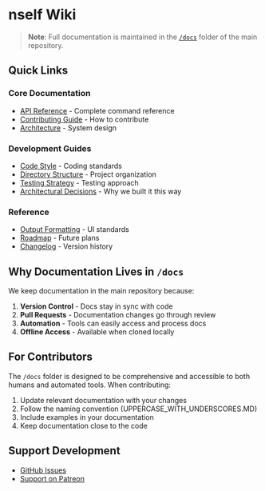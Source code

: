 # nself Wiki

> **Note**: Full documentation is maintained in the [`/docs`](https://github.com/acamarata/nself/tree/main/docs) folder of the main repository.

## Quick Links

### Core Documentation
- [API Reference](https://github.com/acamarata/nself/blob/main/docs/API.md) - Complete command reference
- [Contributing Guide](https://github.com/acamarata/nself/blob/main/docs/CONTRIBUTING.md) - How to contribute
- [Architecture](https://github.com/acamarata/nself/blob/main/docs/ARCHITECTURE.MD) - System design

### Development Guides
- [Code Style](https://github.com/acamarata/nself/blob/main/docs/CODE_STYLE.MD) - Coding standards
- [Directory Structure](https://github.com/acamarata/nself/blob/main/docs/DIRECTORY_STRUCTURE.MD) - Project organization
- [Testing Strategy](https://github.com/acamarata/nself/blob/main/docs/TESTING_STRATEGY.MD) - Testing approach
- [Architectural Decisions](https://github.com/acamarata/nself/blob/main/docs/DECISIONS.md) - Why we built it this way

### Reference
- [Output Formatting](https://github.com/acamarata/nself/blob/main/docs/OUTPUT_FORMATTING.MD) - UI standards
- [Roadmap](https://github.com/acamarata/nself/blob/main/docs/REFACTORING_ROADMAP.MD) - Future plans
- [Changelog](https://github.com/acamarata/nself/blob/main/docs/CHANGELOG.md) - Version history

## Why Documentation Lives in `/docs`

We keep documentation in the main repository because:
1. **Version Control** - Docs stay in sync with code
2. **Pull Requests** - Documentation changes go through review
3. **Automation** - Tools can easily access and process docs
4. **Offline Access** - Available when cloned locally

## For Contributors

The `/docs` folder is designed to be comprehensive and accessible to both humans and automated tools. When contributing:

1. Update relevant documentation with your changes
2. Follow the naming convention (UPPERCASE_WITH_UNDERSCORES.MD)
3. Include examples in your documentation
4. Keep documentation close to the code

## Support Development

- [GitHub Issues](https://github.com/acamarata/nself/issues)
- [Support on Patreon](https://patreon.com/acamarata)